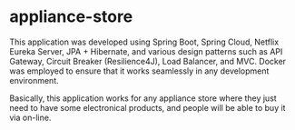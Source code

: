 # appliance-store
This application was developed using Spring Boot, Spring Cloud, Netflix Eureka Server, JPA + Hibernate, and various design patterns such as API Gateway, Circuit Breaker (Resilience4J), Load Balancer, and MVC.
Docker was employed to ensure that it works seamlessly in any development environment.

Basically, this application works for any appliance store where they just need to have some electronical products, and people will be able to buy it via on-line.
